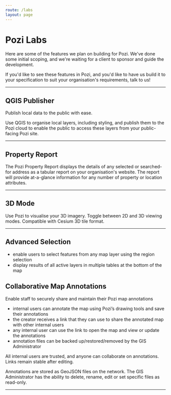 ```yaml
---
route: /labs
layout: page
---
```


# Pozi Labs

Here are some of the features we plan on building for Pozi. We've done some initial scoping, and we're waiting for a client to sponsor and guide the development.

If you'd like to see these features in Pozi, and you'd like to have us build it to your specification to suit your organisation's requirements, talk to us!

---

## QGIS Publisher

Publish local data to the public with ease.

Use QGIS to organise local layers, including styling, and publish them to the Pozi cloud to enable the public to access these layers from your public-facing Pozi site.

---

## Property Report

The Pozi Property Report displays the details of any selected or searched-for address as a tabular report on your organisation's website. The report will provide at-a-glance information for any number of property or location attributes.

---

## 3D Mode

Use Pozi to visualise your 3D imagery. Toggle between 2D and 3D viewing modes. Compatible with Cesium 3D tile format.

---

## Advanced Selection

* enable users to select features from any map layer using the region selection
* display results of all active layers in multiple tables at the bottom of the map

## Collaborative Map Annotations

Enable staff to securely share and maintain their Pozi map annotations

* internal users can annotate the map using Pozi’s drawing tools and save their annotations
* the creator receives a link that they can use to share the annotated map with other internal users
* any internal user can use the link to open the map and view or update the annotations
* annotation files can be backed up/restored/removed by the GIS Administrator

All internal users are trusted, and anyone can collaborate on annotations. Links remain stable after editing.

Annotations are stored as GeoJSON files on the network. The GIS Administrator has the ability to delete, rename, edit or set specific files as read-only.

---

